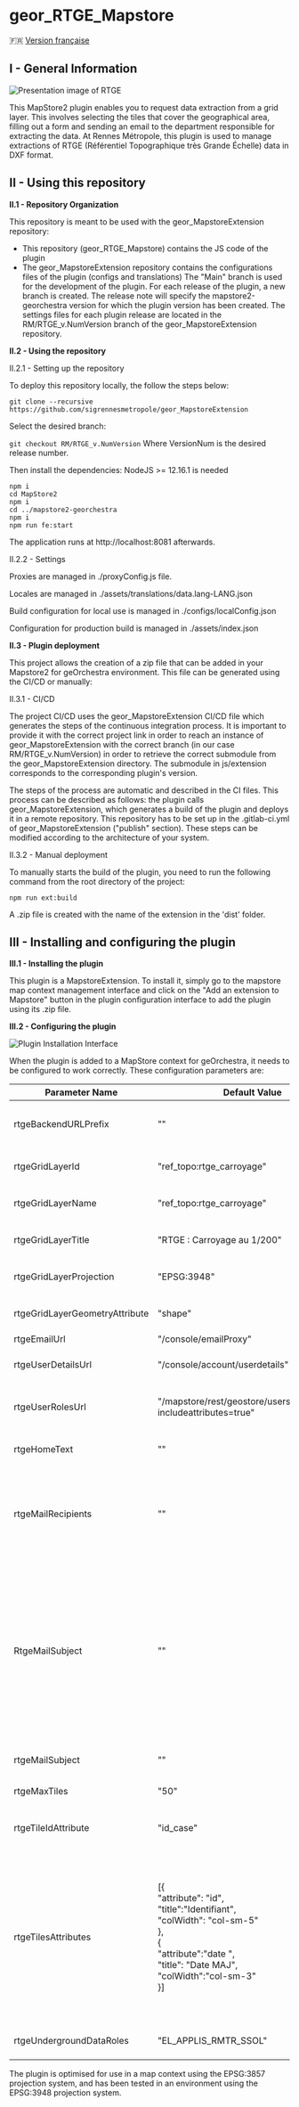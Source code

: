 # geor_RTGE_Mapstore

:fr: [Version française](https://github.com/sigrennesmetropole/geor_RTGE_Mapstore/blob/main/docs/README_FR.MD)

## I - General Information

![Presentation image of RTGE](docs/images/RTGE_Documentation_home.png "Welcome inside RTGE Plugin for MapStore")

This MapStore2 plugin enables you to request data extraction from a grid layer. This involves selecting the tiles that cover the geographical area, filling out a form and sending an email to the department responsible for extracting the data.
At Rennes Métropole, this plugin is used to manage extractions of RTGE (Référentiel Topographique très Grande Échelle) data in DXF format.


## II - Using this repository
**II.1 - Repository Organization**

This repository is meant to be used with the geor_MapstoreExtension repository:
- This repository (geor_RTGE_Mapstore) contains the JS code of the plugin
- The geor_MapstoreExtension repository contains the configurations files of the plugin (configs and translations)
The "Main" branch is used for the development of the plugin. For each release of the plugin, a new branch is created. The release note will specify the mapstore2-georchestra version for which the plugin version has been created.
The settings files for each plugin release are located in the RM/RTGE_v.NumVersion branch of the geor_MapstoreExtension repository.

**II.2 - Using the repository**

II.2.1 - Setting up the repository

To deploy this repository locally, the follow the steps below:

`git clone --recursive https://github.com/sigrennesmetropole/geor_MapstoreExtension`

Select the desired branch: 

`git checkout RM/RTGE_v.NumVersion`
Where VersionNum is the desired release number. 

Then install the dependencies:
NodeJS >= 12.16.1 is needed
```
npm i
cd MapStore2
npm i
cd ../mapstore2-georchestra
npm i
npm run fe:start
```
The application runs at http://localhost:8081 afterwards.

II.2.2 - Settings

Proxies are managed in ./proxyConfig.js file.

Locales are managed in ./assets/translations/data.lang-LANG.json

Build configuration for local use is managed in ./configs/localConfig.json

Configuration for production build is managed in ./assets/index.json

**II.3 - Plugin deployment**

This project allows the creation of a zip file that can be added in your Mapstore2 for geOrchestra environment. This file can be generated using the CI/CD or manually:

II.3.1 - CI/CD

The project CI/CD uses the geor_MapstoreExtension CI/CD file which generates the steps of the continuous integration process. It is important to provide it with the correct project link in order to reach an instance of geor_MapstoreExtension with the correct branch (in our case RM/RTGE_v.NumVersion) in order to retrieve the correct submodule from the geor_MapstoreExtension directory. The submodule in js/extension corresponds to the corresponding plugin's version.

The steps of the process are automatic and described in the CI files. This process can be described as follows: the plugin calls geor_MapstoreExtension, which generates a build of the plugin and deploys it in a remote repository. This repository has to be set up in the .gitlab-ci.yml of geor_MapstoreExtension ("publish" section). These steps can be modified according to the architecture of your system.


II.3.2 - Manual deployment

To manually starts the build of the plugin, you need to run the following command from the root directory of the project:

`npm run ext:build`

A .zip file is created with the name of the extension in the 'dist' folder.

## III - Installing and configuring the plugin
**III.1 - Installing the plugin**

This plugin is a MapstoreExtension. To install it, simply go to the mapstore map context management interface and click on the "Add an extension to Mapstore" button in the plugin configuration interface to add the plugin using its .zip file.

**III.2 - Configuring the plugin**

![Plugin Installation Interface](docs/images/RTGE_Documentation_3_2.png "Plugin Installation Interface")

When the plugin is added to a MapStore context for geOrchestra, it needs to be configured to work correctly. These configuration parameters are:

| Parameter Name | Default Value | Description |
| ---      | ---      | ---      |
| rtgeBackendURLPrefix | "" | Link to the back-end used by the plugin. This plugin currently works without a backend. |
| rtgeGridLayerId | "ref_topo:rtge_carroyage" | ID, in the map context, of the grid layer used to select data extraction zones. |
| rtgeGridLayerName | "ref_topo:rtge_carroyage" | Name, in the map context, of the grid layer used to select data extraction zones. |
| rtgeGridLayerTitle | "RTGE : Carroyage au 1/200" | Title, in the map context, gaved to the grid layer used to select the data extraction zones. |
| rtgeGridLayerProjection | "EPSG:3948" | EPSG code of the native projection system used by the grid layer. |
| rtgeGridLayerGeometryAttribute | "shape" | Name of the attribute of the grid layer containing the tile geometry. |
| rtgeEmailUrl | "/console/emailProxy" | Link to the SMTP server to use. |
| rtgeUserDetailsUrl | "/console/account/userdetails" | Link to retrieve the logged-in user's information to pre-fill the form. |
| rtgeUserRolesUrl | "/mapstore/rest/geostore/users/user/details?includeattributes=true" | Link to retrieve the logged-in user's role information to check their rights to view restricted data. |
| rtgeHomeText | "" | Text (HTML) that is displayed on the home tab of the RTGE plugin. |
| rtgeMailRecipients | "" | List containing the email addresses of the recipients of the data extraction request in text format. These addresses must first be added to the emailProxyRecipientWhitelist whitelist in the geOrchestra console.properties file. |
| RtgeMailSubject | "" | Body text of the email to be sent. It will contain the variables replaced by the values in the form:<br>-{{first_name}}<br>-{{last_name}}<br>-{{email}}<br>-{{tel}}<br>-{{service}} <br>-{{company}}<br>-{{aboveground}}<br>-{{underground}}<br>-{{undergroundDataIsRequired}}<br>-{{schematicalnetwork}}<br>-{{comments}} |
| rtgeMailSubject | "" | Subject of the email sent. Can contain the number of tiles selected: {{count}} |
| rtgeMaxTiles | "50" | Maximum number of tiles that can be selected. |
| rtgeTileIdAttribute | "id_case" | Name of the attribute field containing the tiles Ids. These ids are sent as a text list in the extraction request email. |
| rtgeTilesAttributes | [{<br>"attribute": "id",<br>"title":"Identifiant",<br>"colWidth": "col-sm-5"<br>},<br>{<br>"attribute":"date ",<br>"title": "Date MAJ",<br>"colWidth":"col-sm-3"<br>}] | List of attributes that will be displayed in the table of selected tiles. For each attribute :<br>-	Attribute : name of the attribute to display<br>-	Title : alias to be displayed in the column header<br>-	colWidth : column width value in the form "col-sm-X" where X is the desired width value.<br>It is recommended that the sum of the column width values does not exceed 12.|
| rtgeUndergroundDataRoles | "EL_APPLIS_RMTR_SSOL" | Name of the user role authorised to view restricted data. |

The plugin is optimised for use in a map context using the EPSG:3857 projection system, and has been tested in an environment using the EPSG:3948 projection system.
